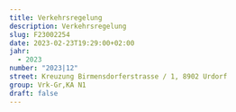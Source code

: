 ```yaml
---
title: Verkehrsregelung
description: Verkehrsregelung
slug: F23002254
date: 2023-02-23T19:29:00+02:00
jahr:
  - 2023
number: "2023|12"
street: Kreuzung Birmensdorferstrasse / 1, 8902 Urdorf
group: Vrk-Gr,KA N1
draft: false
---
```

